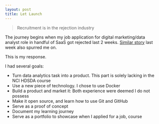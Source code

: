 ```yaml
---
layout: post
title: Let Launch
---
```

> Recruitment is in the rejection industry

The journey begins when my job application for digital marketing/data analyst role in handful of SaaS got rejected last 2 weeks.  [Similar story](https://www.thinkbusiness.ie/articles/alan-coleman-wolfgang-digital) last week also spurred me on.

This is my response.

I had several goals: 
- Turn data analytics task into a product. This part is solely lacking in the NCI HDSDA course
- Use a new piece of technology. I chose to use Docker 
- Build a product and market it: Both experience were deemed I do not possess 
- Make it open source, and learn how to use Git and GitHub
- Serve as a proof of concept
- Document my learning journey
- Serve as a portfolio to showcase when I applied for a job, course 




